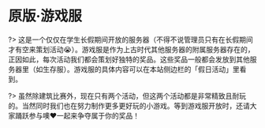 # 原版·游戏服

?> 这是一个仅仅在学生长假期间开放的服务器（不得不说管理员只有在长假期间才有空来策划活动😭）。游戏服是作为上古时代其他服务器的附属服务器存在的，正因如此，每次活动我们都会策划好独特的奖品。这些奖品一般都会发放到其他服务器里（如生存服）。游戏服的具体内容可以在本站侧边栏的「假日活动」里看到。

?> 虽然除建筑比赛外，现在只有两个活动，但这两个活动都是非常精致且耐玩的。当然同时我们也在努力制作更多更好玩的小游戏。等到游戏服开放时，还请大家踊跃参与噢❤️一起来争夺属于你的奖品！
